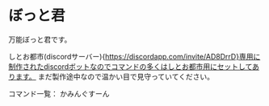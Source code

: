 # ぼっと君
万能ぼっと君です。

しとお都市(discordサーバー){https://discordapp.com/invite/AD8DrrD}専用に制作されたdiscordボットなのでコマンドの多くはしとお都市用にセットしてあります。
まだ製作途中なので温かい目で見守っていてください。

コマンド一覧：
かみんぐすーん
